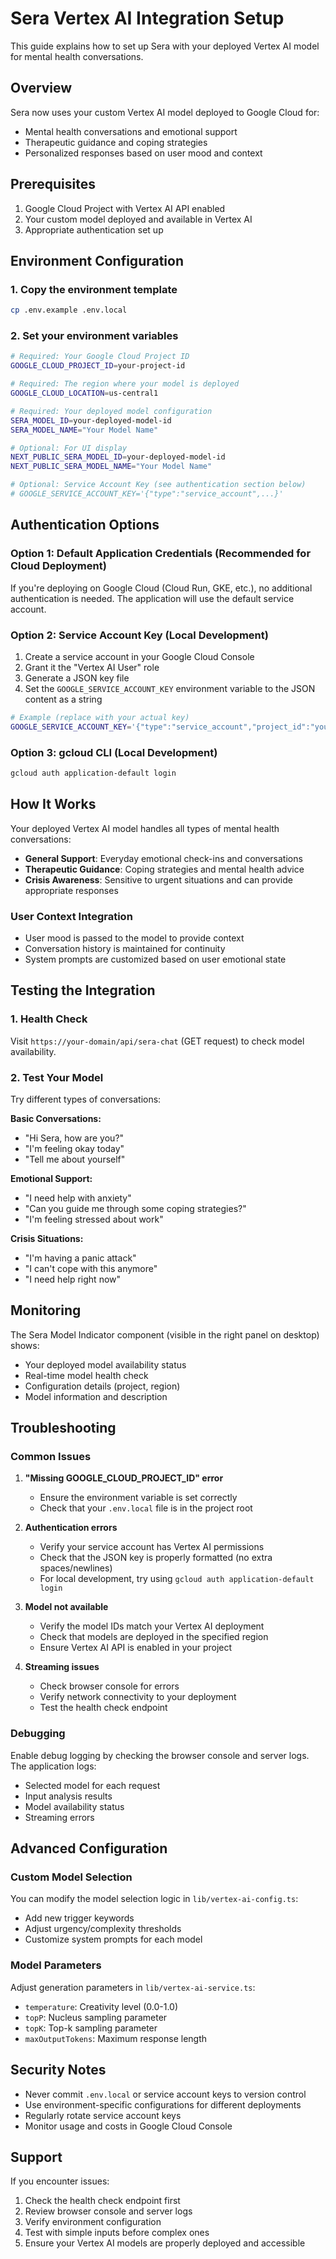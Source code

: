 # Sera Vertex AI Integration Setup

This guide explains how to set up Sera with your deployed Vertex AI model for mental health conversations.

## Overview

Sera now uses your custom Vertex AI model deployed to Google Cloud for:

- Mental health conversations and emotional support
- Therapeutic guidance and coping strategies
- Personalized responses based on user mood and context

## Prerequisites

1. Google Cloud Project with Vertex AI API enabled
2. Your custom model deployed and available in Vertex AI
3. Appropriate authentication set up

## Environment Configuration

### 1. Copy the environment template
```bash
cp .env.example .env.local
```

### 2. Set your environment variables

```bash
# Required: Your Google Cloud Project ID
GOOGLE_CLOUD_PROJECT_ID=your-project-id

# Required: The region where your model is deployed
GOOGLE_CLOUD_LOCATION=us-central1

# Required: Your deployed model configuration
SERA_MODEL_ID=your-deployed-model-id
SERA_MODEL_NAME="Your Model Name"

# Optional: For UI display
NEXT_PUBLIC_SERA_MODEL_ID=your-deployed-model-id
NEXT_PUBLIC_SERA_MODEL_NAME="Your Model Name"

# Optional: Service Account Key (see authentication section below)
# GOOGLE_SERVICE_ACCOUNT_KEY='{"type":"service_account",...}'
```

## Authentication Options

### Option 1: Default Application Credentials (Recommended for Cloud Deployment)

If you're deploying on Google Cloud (Cloud Run, GKE, etc.), no additional authentication is needed. The application will use the default service account.

### Option 2: Service Account Key (Local Development)

1. Create a service account in your Google Cloud Console
2. Grant it the "Vertex AI User" role
3. Generate a JSON key file
4. Set the `GOOGLE_SERVICE_ACCOUNT_KEY` environment variable to the JSON content as a string

```bash
# Example (replace with your actual key)
GOOGLE_SERVICE_ACCOUNT_KEY='{"type":"service_account","project_id":"your-project","private_key_id":"...","private_key":"-----BEGIN PRIVATE KEY-----\n...\n-----END PRIVATE KEY-----\n","client_email":"...","client_id":"...","auth_uri":"https://accounts.google.com/o/oauth2/auth","token_uri":"https://oauth2.googleapis.com/token","auth_provider_x509_cert_url":"https://www.googleapis.com/oauth2/v1/certs","client_x509_cert_url":"..."}'
```

### Option 3: gcloud CLI (Local Development)

```bash
gcloud auth application-default login
```

## How It Works

Your deployed Vertex AI model handles all types of mental health conversations:

- **General Support**: Everyday emotional check-ins and conversations
- **Therapeutic Guidance**: Coping strategies and mental health advice
- **Crisis Awareness**: Sensitive to urgent situations and can provide appropriate responses

### User Context Integration
- User mood is passed to the model to provide context
- Conversation history is maintained for continuity
- System prompts are customized based on user emotional state

## Testing the Integration

### 1. Health Check
Visit `https://your-domain/api/sera-chat` (GET request) to check model availability.

### 2. Test Your Model

Try different types of conversations:

**Basic Conversations:**
- "Hi Sera, how are you?"
- "I'm feeling okay today"
- "Tell me about yourself"

**Emotional Support:**
- "I need help with anxiety"
- "Can you guide me through some coping strategies?"
- "I'm feeling stressed about work"

**Crisis Situations:**
- "I'm having a panic attack"
- "I can't cope with this anymore"
- "I need help right now"

## Monitoring

The Sera Model Indicator component (visible in the right panel on desktop) shows:
- Your deployed model availability status
- Real-time model health check
- Configuration details (project, region)
- Model information and description

## Troubleshooting

### Common Issues

1. **"Missing GOOGLE_CLOUD_PROJECT_ID" error**
   - Ensure the environment variable is set correctly
   - Check that your `.env.local` file is in the project root

2. **Authentication errors**
   - Verify your service account has Vertex AI permissions
   - Check that the JSON key is properly formatted (no extra spaces/newlines)
   - For local development, try using `gcloud auth application-default login`

3. **Model not available**
   - Verify the model IDs match your Vertex AI deployment
   - Check that models are deployed in the specified region
   - Ensure Vertex AI API is enabled in your project

4. **Streaming issues**
   - Check browser console for errors
   - Verify network connectivity to your deployment
   - Test the health check endpoint

### Debugging

Enable debug logging by checking the browser console and server logs. The application logs:
- Selected model for each request
- Input analysis results
- Model availability status
- Streaming errors

## Advanced Configuration

### Custom Model Selection

You can modify the model selection logic in `lib/vertex-ai-config.ts`:
- Add new trigger keywords
- Adjust urgency/complexity thresholds
- Customize system prompts for each model

### Model Parameters

Adjust generation parameters in `lib/vertex-ai-service.ts`:
- `temperature`: Creativity level (0.0-1.0)
- `topP`: Nucleus sampling parameter
- `topK`: Top-k sampling parameter
- `maxOutputTokens`: Maximum response length

## Security Notes

- Never commit `.env.local` or service account keys to version control
- Use environment-specific configurations for different deployments
- Regularly rotate service account keys
- Monitor usage and costs in Google Cloud Console

## Support

If you encounter issues:
1. Check the health check endpoint first
2. Review browser console and server logs
3. Verify environment configuration
4. Test with simple inputs before complex ones
5. Ensure your Vertex AI models are properly deployed and accessible